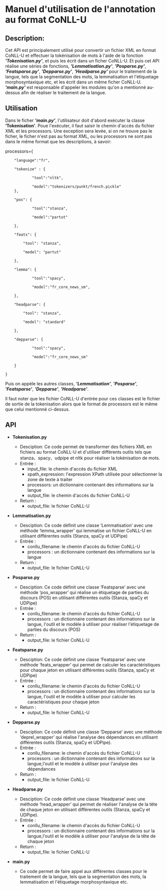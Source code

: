 # Manuel d'utilisation de l'annotation au format CoNLL-U

## Description:
Cet API est principalement utilisé pour convertir un fichier XML en format CoNLL-U et effectuer la tokénisation de mots à l'aide de la fonction ***'Tokenisation.py'***, et puis les écrit dans un ficher CoNLL-U. Et puis cet API réalise une séries de fonctions, ***'Lemmatisation.py'***, ***'Posparse.py'***, ***'Featsparse.py'***, ***'Depparse.py'***, ***'Headparse.py'*** pour le traitement de la langue, tels que la segmentation des mots, la lemmatisation et l'étiquetage morphosyntaxique etc, et les écrit dans un même ficher CoNLL-U. ***'main.py'*** est responsable d'appeler les modules qu'on a mentionné au-dessus afin de réaliser le traitement de la langue.


## Utilisation
Dans le ficher ***'main.py'***, l'utilisateur doit d'abord exécuter la classe **‘Tokenisation’**. Poue l'exécuter, il faut saisir le chemin d'accès du fichier XML et les processors. Une exception sera levée, si on ne trouve pas le ficher, le ficher n'est pas au format XML, ou les processors ne sont pas dans le même format que les descriptions, à savoir:

processors={

        "language":"fr",
        
        "tokenize" : {
        
                "tool":"nltk",
                
                "model":"tokenizers/punkt/french.pickle"
        },
        
        "pos": {
        
                "tool":"stanza",
                
                "model":"partut"
                
        },
        
        "feats": {
        
            "tool": "stanza",
            
            "model": "partut"
            
        },
        
        "lemma": {
        
                "tool":"spacy",
                
                "model":"fr_core_news_sm",
                
        },
        
        "headparse": {
        
            "tool": "stanza",
            
            "model": "standard"
            
        },
        
        "depparse": {
        
                "tool":"spacy",
                
                "model":"fr_core_news_sm"
                
        }
        
    }
   
Puis on appèle les autres classes, ***'Lemmatisation'***, ***'Posparse'***, ***'Featsparse'***, ***'Depparse'***, ***'Headparse'***. 

Il faut noter que les fichier CoNLL-U d'entrée pour ces classes est le fichier de sortie de la tokenisation alors que le  format de processors est le même que celui mentionné ci-dessus.


## API

* **Tokenisation.py**
  * Desciption: Ce code permet de transformer des fichiers XML en fichiers au format CoNLL-U et d'utiliser différents outils tels que stanza、spacy、udpipe et nltk pour réaliser la tokénisation de mots.
  * Entrée :
    * input_file: le chemin d'accès du fichier XML 
    * xpath_expression:  l'expression XPath utilisée pour sélectionner la zone de texte à traiter
    * processors:  un dictionnaire contenant des informations sur la langue
    * output_file: le chemin d'accès du fichier CoNLL-U
  * Return :
    * output_file: le fichier CoNLL-U

* **Lemmatisation.py**
  * Desciption: Ce code définit une classe ‘Lemmatisation’ avec une méthode ‘lemma_wrapper’ qui lemmatise un fichier CoNLL-U en utilisant différentes outils (Stanza, spaCy et UDPipe) 
  * Entrée :
    * conllu_filename: le chemin d'accès du fichier CoNLL-U
    * processors : un dictionnaire contenant des informations sur la langue
  * Return :
    * output_file: le fichier CoNLL-U
* **Posparse.py**
  * Desciption: Ce code définit une classe ‘Featsparse’ avec une méthode ‘pos_wrapper’ qui réalise un étiquetage de parties du discours (POS) en utilisant différentes outils (Stanza, spaCy et UDPipe) 
  * Entrée :
    * conllu_filename: le chemin d'accès du fichier CoNLL-U
    * processors : un dictionnaire contenant des informations sur la langue, l'outil et le modèle à utiliser pour réaliser l'étiquetage de parties du discours (POS)
  * Return :
    * output_file: le fichier CoNLL-U

* **Featsparse.py**
  * Desciption: Ce code définit une classe ‘Featsparse’ avec une méthode ‘feats_wrapper’ qui permet de calculer les caractéristiques pour chaque jeton en utilisant différentes outils (Stanza, spaCy et UDPipe) 
  * Entrée :
    * conllu_filename: le chemin d'accès du fichier CoNLL-U
    * processors : un dictionnaire contenant des informations sur la langue, l'outil et le modèle à utiliser pour calculer les caractéristiques pour chaque jeton
  * Return :
    * output_file: le fichier CoNLL-U

* **Depparse.py**
  * Desciption: Ce code définit une classe ‘Depparse’ avec une méthode ‘deprel_wrapper’ qui réalise l'analyse des dépendances en utilisant différentes outils (Stanza, spaCy et UDPipe).
  * Entrée :
    * conllu_filename: le chemin d'accès du fichier CoNLL-U
    * processors : un dictionnaire contenant des informations sur la langue,l'outil et le modèle à utiliser pour l'analyse des dépendances
  * Return :
    * output_file: le fichier CoNLL-U

* **Headparse.py**
  * Desciption: Ce code définit une classe ‘Headparse’ avec une méthode ‘head_wrapper’ qui permet de réaliser l'analyse de la tête de chaque jeton en utilisant différentes outils (Stanza, spaCy et UDPipe).
  * Entrée :
    * conllu_filename: le chemin d'accès du fichier CoNLL-U
    * processors : un dictionnaire contenant des informations sur la langue,l'outil et le modèle à utiliser pour l'analyse de la tête de chaque jeton 
  * Return :
    * output_file: le fichier CoNLL-U

* **main.py**
  * Ce code permet de faire appel aux différentes classes pour le traitement de la langue, tels que la segmentation des mots, la lemmatisation et l'étiquetage morphosyntaxique etc.
